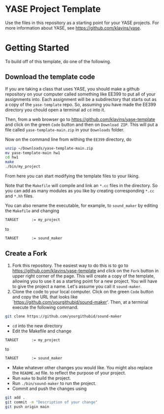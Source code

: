 # YASE Project Template

Use the files in this repository as a starting point for your YASE projects. For more information about YASE, see 
https://github.com/klavins/yase.

# Getting Started

To build off of this template, do one of the following.

## Download the template code

If you are taking a class that uses YASE, you should make a github repository on your computer called something like EE399 to put all of your assignments into. Each assignment will be a subdirectory that starts out as a copy of the `yase-template` repo. So, assuming you have made the EE399 directory you chould open a terminal ad `cd` into it. 

Then, from a web browser go to https://github.com/klavins/yase-template and click on the green `Code` button and then on `Download ZIP`. This will put a file called `yase-template-main.zip` in your `Downloads` folder. 

Now on the command line from withing the `EE399` directory, do 
```bash
unzip ~/Downloads/yase-template-main.zip
mv yase-template-main hw1
cd hw1
make
./bin/my_project
```
From here you can start modifying the template files to your liking.

Note that the `Makefile` will compile and link an `*.cc` files in the directory. So you can add as many modules as you like by creating corresponding `*.cc` and `*.hh` files. 

You can also rename the executable, for example, to `sound_maker` by editing the `Makefile` and changing
```bash
TARGET      := my_project
```
to
```bash
TARGET      := sound_maker
```

## Create a Fork

1. Fork this repository. The easiest way to do this is to go to https://github.com/klavins/yase-template and click on the `Fork` button in upper right corner of the page. This will create a copy of the template, allowing you to use it as a starting point for a new project. You will have to give the project a name. Let's assume you call it `sound-maker`. 
2. Clone the code to your local computer. Click on the green `Code` button and copy the URL that looks like `https://github.com/yourgithubid/sound-maker'. Then, at a terminal execute the following command.
```bash
git clone https://github.com/yourgithubid/sound-maker
```
- `cd` into the new directory
- Edit the Makefile and change
```bash
TARGET      := my_project
```
to
```bash
TARGET      := sound_maker
```
- Make whatever other changes you would like. You might also replace the `README.md` file. to reflect the purpose of your project. 
- Run `make` to build the project. 
- Run `./bin/sound-maker` to run the project. 
- Commit and push the changes using
```bash
git add .
git commit -m "Description of your change"
git push origin main
```